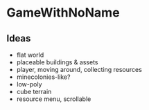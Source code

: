 # GameWithNoName

## Ideas

- flat world
- placeable buildings & assets
- player, moving around, collecting resources
- minecolonies-like?
- low-poly
- cube terrain
- resource menu, scrollable